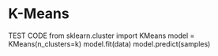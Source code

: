 # K-Means
 TEST CODE
from sklearn.cluster import KMeans
model = KMeans(n_clusters=k)
model.fit(data)
model.predict(samples)
